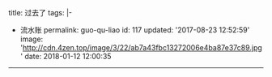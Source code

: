 title: 过去了
tags: |-

  - 流水账
permalink: guo-qu-liao
id: 117
updated: '2017-08-23 12:52:59'
image: 'http://cdn.4zen.top/image/3/22/ab7a43fbc13272006e4ba87e37c89.jpg'
date: 2018-01-12 12:00:35
---

<div id="wrap" class="my-map">
		<div id="mapContainer"></div>
	</div>
	<script src="//webapi.amap.com/maps?v=1.3&key=8325164e247e15eea68b59e89200988b"></script>
	<script>
	!function(){
		var infoWindow, map, level = 13,
			center = {lng: 104.771593, lat: 29.334865},
			features = [{type: "Polyline", name: "", desc: "", strokeWeight: 5, strokeColor: "#F0202F", strokeOpacity: 0.86, lnglat: [{lng: 104.777089, lat: 29.325357}, {lng: 104.780779, lat: 29.325282}, {lng: 104.784728, lat: 29.326554}, {lng: 104.788848, lat: 29.326629}, {lng: 104.791337, lat: 29.327826}, {lng: 104.788676, lat: 29.329921}, {lng: 104.788333, lat: 29.332765}, {lng: 104.786015, lat: 29.33703}, {lng: 104.785843, lat: 29.340472}, {lng: 104.782582, lat: 29.346607}, {lng: 104.781895, lat: 29.347205}, {lng: 104.764557, lat: 29.341818}, {lng: 104.762326, lat: 29.338526}, {lng: 104.761725, lat: 29.335159}, {lng: 104.757863, lat: 29.333214}, {lng: 104.755631, lat: 29.333663}, {lng: 104.754146, lat: 29.334022}, {lng: 104.748266, lat: 29.331964}, {lng: 104.75406, lat: 29.328223}, {lng: 104.762514, lat: 29.326839}, {lng: 104.769038, lat: 29.325828}, {lng: 104.773029, lat: 29.326352}, {lng: 104.777191, lat: 29.325305}]}];

		function loadFeatures(){
			for(var feature, data, i = 0, len = features.length, j, jl, path; i < len; i++){
				data = features[i];
				switch(data.type){
					case "Marker":
						feature = new AMap.Marker({ map: map, position: new AMap.LngLat(data.lnglat.lng, data.lnglat.lat),
							zIndex: 3, extData: data, offset: new AMap.Pixel(data.offset.x, data.offset.y), title: data.name,
							content: '<div class="icon icon-' + data.icon + ' icon-'+ data.icon +'-' + data.color +'"></div>' });
						break;
					case "Polyline":
						for(j = 0, jl = data.lnglat.length, path = []; j < jl; j++){
							path.push(new AMap.LngLat(data.lnglat[j].lng, data.lnglat[j].lat));
						}
						feature = new AMap.Polyline({ map: map, path: path, extData: data, zIndex: 2,
							strokeWeight: data.strokeWeight, strokeColor: data.strokeColor, strokeOpacity: data.strokeOpacity });
						break;
					case "Polygon":
						for(j = 0, jl = data.lnglat.length, path = []; j < jl; j++){
							path.push(new AMap.LngLat(data.lnglat[j].lng, data.lnglat[j].lat));
						}
						feature = new AMap.Polygon({ map: map, path: path, extData: data, zIndex: 1,
							strokeWeight: data.strokeWeight, strokeColor: data.strokeColor, strokeOpacity: data.strokeOpacity,
							fillColor: data.fillColor, fillOpacity: data.fillOpacity });
						break;
					default: feature = null;
				}
				if(feature){ AMap.event.addListener(feature, "click", mapFeatureClick); }
			}
		}

		function mapFeatureClick(e){
			if(!infoWindow){ infoWindow = new AMap.InfoWindow({autoMove: true}); }
			var extData = e.target.getExtData();
			infoWindow.setContent("<h5>" + extData.name + "</h5><div>" + extData.desc + "</div>");
			infoWindow.open(map, e.lnglat);
		}

		map = new AMap.Map("mapContainer", {center: new AMap.LngLat(center.lng, center.lat), level: level, keyboardEnable: false, dragEnable: false, doubleClickZoom: false});
		
		loadFeatures();

		map.on('complete', function(){
			map.plugin(["AMap.ToolBar"], function(){
				map.addControl(new AMap.ToolBar);
			});	
		})
		
	}();
	</script>

有些日子没写博客了，这段时间发生了太多事情。感觉所有的事情纠缠在一起就和一个扯不清的毛线球一样，为了理清楚这些琐事感觉整个人都块崩溃了，自己内心也很自责。

我平时是住在公司三楼的，当时我发现起火是实在房间里闻到了烧焦的味道，瞬间就想起自己点的蚊香，当时立马重下楼打算灭火，到办公室的时候发现我坐的地方基本上已经都烧起来了，但是还没烧到门口。当时拿着水盆接了一盆水浇了之后发现一点用也没有，慌慌张张的跑下楼去找人帮忙。

我们办公室原本租借的是一层楼，还好发现火情即时，公司对面我经常去吃宵夜的烧烤摊老板帮我报的火警，消防队即时赶到把货灭了，只烧掉了其中一间房间。损失其实还能接受，但是很多重要的资料比如很重要的税票、和一些供货商的来往票据也都在火灾里灰飞烟灭了，这些东西整理起来很复杂，税票烧毁后得去税务局说明，还得把遗失的发票登报说明，而且还有罚款。我和另外一个同事的电脑也完了，硬盘被烧的不成样，虽然后来去电脑城修电脑的时候说有可能恢复，但是后来还是放弃了。索性是公司的总服务器硬盘没出问题，但是主板似乎出了问题，重新搭建了临时的服务器后返厂维修了，今天打电话询问说明天会有正式的结果出来。如果不维修我打算用之前没出问题的cpu和内存重新买块主板整个服务器了。

![](http://cdn.4zen.top/image/9/76/529a0714fc02dc8bf40d690803aef.jpg)

第二天开始我们就开始清理了整个房间剩下的资料，索性还有一部分东西没有烧毁。整个办公室搬到了临近的一个房间用来临时办公。不过办公室外的过道外被烟子熏得乌黑，看样子是需要重新找人来刷漆处理了。

现在基本上已经弄的差不多了，房间已经整理干净，恢复正常的办公了。

![](http://cdn.4zen.top/image/9/59/e90c2b36aef32b19178c3d25998a6.jpg)

心里感慨蛮多的，也不知道怎么来说，只能说以我为戒把。